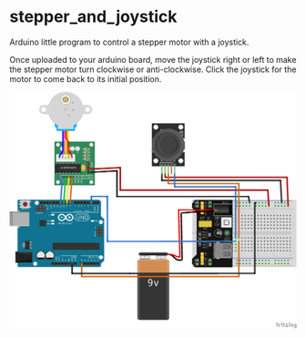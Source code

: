 # stepper_and_joystick
Arduino little program to control a stepper motor with a joystick.

Once uploaded to your arduino board, move the joystick right or left to make the stepper motor turn clockwise or anti-clockwise. Click the joystick for the motor to come back to its initial position.

![alt text](https://github.com/sylducam/stepper_and_joystick/blob/main/stepper_and_joystick_scheme.png)
